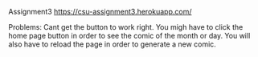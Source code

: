 Assignment3
https://csu-assignment3.herokuapp.com/

Problems: Cant get the button to work right. You migh have to click the home page button in order to see the comic of the month or day. You will also have to reload the page in order to generate a new comic.